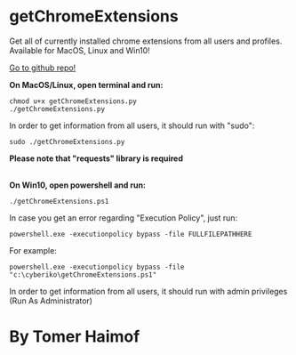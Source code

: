 
# getChromeExtensions 
  Get all of currently installed chrome extensions from all users and profiles.
  Available for MacOS, Linux and Win10!

  <a href="https://github.com/cyberiko/getChromeExtensions">Go to github repo!</a>

  <b>On MacOS/Linux, open terminal and run:
  </b></br>
   
  	chmod u+x getChromeExtensions.py
  	./getChromeExtensions.py
   
    
  In order to get information from all users, it should run with "sudo":</br>
  
   
  	sudo ./getChromeExtensions.py
   
    
   <b>Please note that "requests" library is required</b></br>
 
   </br>
   <b>On Win10, open powershell and run:</b></br>
    
    ./getChromeExtensions.ps1
    
   In case you get an error regarding "Execution Policy", just run:</br>
    
    powershell.exe -executionpolicy bypass -file FULLFILEPATHHERE
    
   For example:</br>
    
    powershell.exe -executionpolicy bypass -file "c:\cyberiko\getChromeExtensions.ps1"
    
   In order to get information from all users, it should run with admin privileges (Run As Administrator) 
  


# By Tomer Haimof
